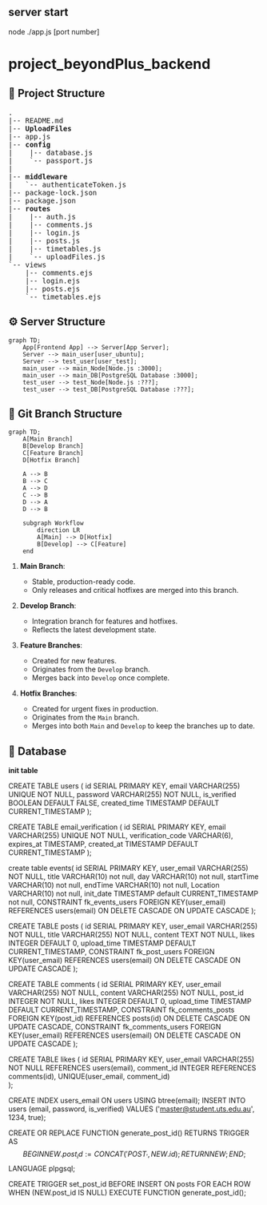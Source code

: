 ## server start

node ./app.js [port number]

# project_beyondPlus_backend

## 📁 Project Structure
<pre>
.  
|-- README.md  
|-- <b>UploadFiles</b> 
|-- app.js  
|-- <b>config</b>  
|    |-- database.js 
|    `-- passport.js  
|  
|-- <b>middleware</b> 
|   `-- authenticateToken.js  
|-- package-lock.json  
|-- package.json  
|-- <b>routes</b>  
|    |-- auth.js  
|    |-- comments.js  
|    |-- login.js  
|    |-- posts.js  
|    |-- timetables.js  
|    `-- uploadFiles.js  
`-- views  
    |-- comments.ejs  
    |-- login.ejs  
    |-- posts.ejs  
    `-- timetables.ejs</pre>

## ⚙️ Server Structure
```mermaid
graph TD;
    App[Frontend App] --> Server[App Server];
    Server --> main_user[user_ubuntu];
    Server --> test_user[user_test];
    main_user --> main_Node[Node.js :3000];
    main_user --> main_DB[PostgreSQL Database :3000];
    test_user --> test_Node[Node.js :???];
    test_user --> test_DB[PostgreSQL Database :???];
```

## 🚩 Git Branch Structure
```mermaid
graph TD;
    A[Main Branch]
    B[Develop Branch]
    C[Feature Branch]
    D[Hotfix Branch]

    A --> B  
    B --> C 
    A --> D 
    C --> B 
    D --> A 
    D --> B 

    subgraph Workflow
        direction LR
        A[Main] --> D[Hotfix]
        B[Develop] --> C[Feature]
    end
```

1. **Main Branch**:
   - Stable, production-ready code.
   - Only releases and critical hotfixes are merged into this branch.

2. **Develop Branch**:
   - Integration branch for features and hotfixes.
   - Reflects the latest development state.

3. **Feature Branches**:
   - Created for new features.
   - Originates from the `Develop` branch.
   - Merges back into `Develop` once complete.

4. **Hotfix Branches**:
   - Created for urgent fixes in production.
   - Originates from the `Main` branch.
   - Merges into both `Main` and `Develop` to keep the branches up to date.
  
## 📁 Database

**init table**

CREATE TABLE users (
    id SERIAL PRIMARY KEY,
    email VARCHAR(255) UNIQUE NOT NULL,
    password VARCHAR(255) NOT NULL,
    is_verified BOOLEAN DEFAULT FALSE,
    created_time TIMESTAMP DEFAULT CURRENT_TIMESTAMP
);

CREATE TABLE email_verification (
    id SERIAL PRIMARY KEY,
    email VARCHAR(255) UNIQUE NOT NULL,
    verification_code VARCHAR(6),
    expires_at TIMESTAMP,
    created_at TIMESTAMP DEFAULT CURRENT_TIMESTAMP
);

create table events(
id SERIAL PRIMARY KEY,
user_email VARCHAR(255) NOT NULL, 
title VARCHAR(10) not null, 
day VARCHAR(10) not null, 
startTime VARCHAR(10) not null, 
endTime VARCHAR(10) not null, 
Location VARCHAR(10) not null,
init_date    TIMESTAMP default CURRENT_TIMESTAMP not null,
CONSTRAINT fk_events_users FOREIGN KEY(user_email) REFERENCES users(email) ON DELETE CASCADE ON UPDATE CASCADE
);

CREATE TABLE posts (
  id SERIAL PRIMARY KEY,
  user_email VARCHAR(255) NOT NULL,
  title VARCHAR(255) NOT NULL,
  content TEXT NOT NULL,
  likes INTEGER DEFAULT 0,
  upload_time TIMESTAMP DEFAULT CURRENT_TIMESTAMP,
  CONSTRAINT fk_post_users FOREIGN KEY(user_email) REFERENCES users(email) ON DELETE CASCADE ON UPDATE CASCADE
);

CREATE TABLE comments (
  id SERIAL PRIMARY KEY,
  user_email VARCHAR(255) NOT NULL,
  content VARCHAR(255) NOT NULL,
  post_id INTEGER NOT NULL,
  likes INTEGER DEFAULT 0,
  upload_time TIMESTAMP DEFAULT CURRENT_TIMESTAMP,
  CONSTRAINT fk_comments_posts FOREIGN KEY(post_id) REFERENCES posts(id) ON DELETE CASCADE ON UPDATE CASCADE,
  CONSTRAINT fk_comments_users FOREIGN KEY(user_email) REFERENCES users(email) ON DELETE CASCADE ON UPDATE CASCADE
);

CREATE TABLE likes (
  id SERIAL PRIMARY KEY,
  user_email VARCHAR(255) NOT NULL REFERENCES users(email),
  comment_id INTEGER REFERENCES comments(id),
  UNIQUE(user_email, comment_id)  
);

CREATE INDEX users_email ON users USING btree(email);
INSERT INTO users (email, password, is_verified) VALUES ('master@student.uts.edu.au', 1234, true);




CREATE OR REPLACE FUNCTION generate_post_id()
RETURNS TRIGGER AS $$
BEGIN
  NEW.post_id := CONCAT('POST_', NEW.id);
  RETURN NEW;
END;
$$ LANGUAGE plpgsql;

CREATE TRIGGER set_post_id
BEFORE INSERT ON posts
FOR EACH ROW
WHEN (NEW.post_id IS NULL)
EXECUTE FUNCTION generate_post_id();

